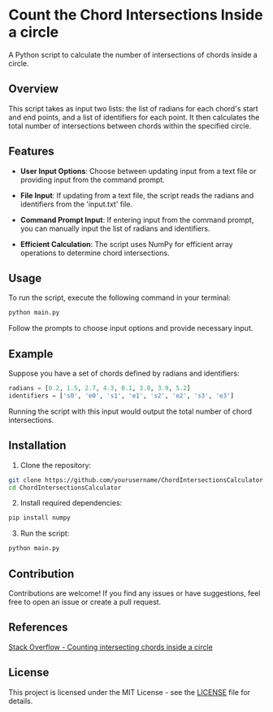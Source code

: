 
# Count the Chord Intersections Inside a circle

A Python script to calculate the number of intersections of chords inside a circle.

## Overview

This script takes as input two lists: the list of radians for each chord's start and end points, and a list of identifiers for each point. It then calculates the total number of intersections between chords within the specified circle.

## Features

- **User Input Options**: Choose between updating input from a text file or providing input from the command prompt.

- **File Input**: If updating from a text file, the script reads the radians and identifiers from the 'input.txt' file.

- **Command Prompt Input**: If entering input from the command prompt, you can manually input the list of radians and identifiers.

- **Efficient Calculation**: The script uses NumPy for efficient array operations to determine chord intersections.

## Usage

To run the script, execute the following command in your terminal:

```bash
python main.py
```

Follow the prompts to choose input options and provide necessary input.

## Example

Suppose you have a set of chords defined by radians and identifiers:

```python
radians = [0.2, 1.5, 2.7, 4.3, 0.1, 3.0, 3.9, 5.2]
identifiers = ['s0', 'e0', 's1', 'e1', 's2', 'e2', 's3', 'e3']
```

Running the script with this input would output the total number of chord intersections.

## Installation

1. Clone the repository:

```bash
git clone https://github.com/yourusername/ChordIntersectionsCalculator.git
cd ChordIntersectionsCalculator
```

2. Install required dependencies:

```bash
pip install numpy
```

3. Run the script:

```bash
python main.py
```

## Contribution

Contributions are welcome! If you find any issues or have suggestions, feel free to open an issue or create a pull request.

## References

[Stack Overflow - Counting intersecting chords inside a circle](https://stackoverflow.com/questions/77901464/counting-intersecting-chords-inside-a-circle)

## License

This project is licensed under the MIT License - see the [LICENSE](LICENSE) file for details.
